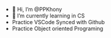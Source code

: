 - 👋 Hi, I’m @PPKhony
- 🌱 I’m currently learning in CS 
- Practice VSCode Synced with Github
- Practice Object oriented Programing 
